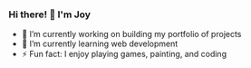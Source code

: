 ### Hi there! 👋 I'm Joy 

- 🔭 I’m currently working on building my portfolio of projects 
- 🌱 I’m currently learning web development
- ⚡ Fun fact: I enjoy playing games, painting, and coding

